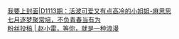   
[我要上封面|D1113期：活波可爱又有点高冷的小姐姐-麻思思](http://www.dianyue.me/archives/669/0j8ubsoxiq6x5q8c/)  
[七月逐梦聚常培，不负青春当有为](http://www.dianyue.me/archives/859/t16gclxc0s9r1vxg/)  
[粉丝投稿 | 赵小雷，等你，就是一种浪漫](http://www.dianyue.me/archives/163/wksldlozvoszzgn3/)